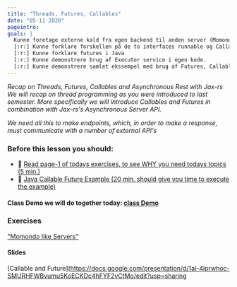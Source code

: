 ```yaml
---
title: "Threads, Futures, Callables"
date: "05-11-2020"
pageintro:
goals: |
  Kunne foretage externe kald fra egen backend til anden server (Momondo Arkitekturen)
  [:r:] Kunne forklare forskellen på de to interfaces runnable og Callable
  [:r:] Kunne forklare futures i Java
  [:r:] Kunne demonstrere brug af Executor service i egen kode.
  [:r:] Kunne demonstrere samlet ekssempel med brug af Futures, Callables samt Executor Service i egen kode.
---
```


_Recap on Threads, Futures, Callables and Asynchronous Rest with Jax-rs_
_We will recap on thread programming as you were introduced to last semester. More specifically we will introduce Callables and Futures in combination with Jax-rs's Asynchronous Server API._

_We need all this to make endpoints, which, in order to make a response, must communicate with a number of external API's_

### Before this lesson you should:

- :book: [Read page-1 of todays exercises, to see WHY you need todays topics (5 min.)](https://docs.google.com/document/d/1TlC9z3xx1jXkpIkLwIYK-5lWoaM7hb3REmSIw4uRGTU/edit?usp=sharing)
- :book: [Java Callable Future Example (20 min. should give you time to execute the example)](https://www.journaldev.com/1090/java-callable-future-example)

#### Class Demo we will do together today: [class Demo](https://docs.google.com/document/d/129wkCzRTqH5wHL_GkppHEXXZk6Mocvq69UU47VxJEWA/edit?usp=sharing)

### Exercises

 <!--BEGIN exercises ##-->

["Momondo like Servers"](https://docs.google.com/document/d/1RnIgnyc_1eCS1PzqXtWstm2EPLV5coruQvR2FU07G-g/edit?usp=sharing)

<!--END exercises ##-->

#### Slides

[Callable and Future](https://docs.google.com/presentation/d/1aI-4iprwhoc-SMURHFWBvumu5KoECKDc4hFYF2vCtMo/edit?usp=sharing
